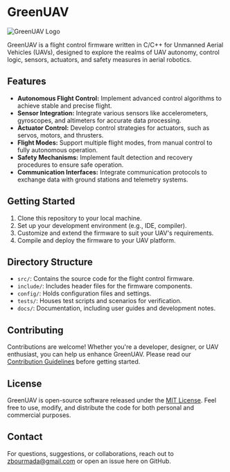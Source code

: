 # GreenUAV

![GreenUAV Logo](link-to-your-logo.png)

GreenUAV is a flight control firmware written in C/C++ for Unmanned Aerial Vehicles (UAVs), designed to explore the realms of UAV autonomy, control logic, sensors, actuators, and safety measures in aerial robotics.

## Features

- **Autonomous Flight Control:** Implement advanced control algorithms to achieve stable and precise flight.
- **Sensor Integration:** Integrate various sensors like accelerometers, gyroscopes, and altimeters for accurate data processing.
- **Actuator Control:** Develop control strategies for actuators, such as servos, motors, and thrusters.
- **Flight Modes:** Support multiple flight modes, from manual control to fully autonomous operation.
- **Safety Mechanisms:** Implement fault detection and recovery procedures to ensure safe operation.
- **Communication Interfaces:** Integrate communication protocols to exchange data with ground stations and telemetry systems.

## Getting Started

1. Clone this repository to your local machine.
2. Set up your development environment (e.g., IDE, compiler).
3. Customize and extend the firmware to suit your UAV's requirements.
4. Compile and deploy the firmware to your UAV platform.

## Directory Structure

- `src/`: Contains the source code for the flight control firmware.
- `include/`: Includes header files for the firmware components.
- `config/`: Holds configuration files and settings.
- `tests/`: Houses test scripts and scenarios for verification.
- `docs/`: Documentation, including user guides and development notes.

## Contributing

Contributions are welcome! Whether you're a developer, designer, or UAV enthusiast, you can help us enhance GreenUAV. Please read our [Contribution Guidelines](CONTRIBUTING.md) before getting started.

## License

GreenUAV is open-source software released under the [MIT License](LICENSE). Feel free to use, modify, and distribute the code for both personal and commercial purposes.

## Contact

For questions, suggestions, or collaborations, reach out to zbourmada@gmail.com or open an issue here on GitHub.

